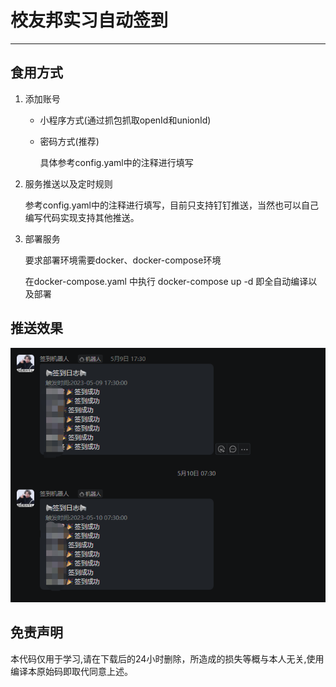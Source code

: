 # 校友邦实习自动签到

------

## 食用方式

1. 添加账号

   - 小程序方式(通过抓包抓取openId和unionId)

   - 密码方式(推荐)

     具体参考config.yaml中的注释进行填写
   
3. 服务推送以及定时规则

   参考config.yaml中的注释进行填写，目前只支持钉钉推送，当然也可以自己编写代码实现支持其他推送。
   
2. 部署服务

   要求部署环境需要docker、docker-compose环境

   在docker-compose.yaml 中执行 docker-compose up -d 即全自动编译以及部署

## 推送效果

![钉钉推送效果](.\img\Dingtalkpush.jpg)

## 免责声明

本代码仅用于学习,请在下载后的24小时删除，所造成的损失等概与本人无关,使用编译本原始码即取代同意上述。